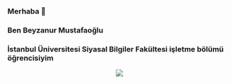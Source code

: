### Merhaba 👋
### Ben Beyzanur Mustafaoğlu 
### İstanbul Üniversitesi Siyasal Bilgiler Fakültesi işletme bölümü öğrencisiyim
<p align="center">
  <a href="https://www.linkedin.com/in/beyzanur-mustafaoglu/">
    <img src="https://skillicons.dev/icons?i=linkedin"/>
  </a>
</p>


<!--
**beyzanurmustafaoglu/beyzanurmustafaoglu** is a ✨ _special_ ✨ repository because its `README.md` (this file) appears on your GitHub profile.

Here are some ideas to get you started:

- 🔭 I’m currently working on ...
- 🌱 I’m currently learning ...
- 👯 I’m looking to collaborate on ...
- 🤔 I’m looking for help with ...
- 💬 Ask me about ...
- 📫 How to reach me: ...
- 😄 Pronouns: ...
- ⚡ Fun fact: ...
-->
